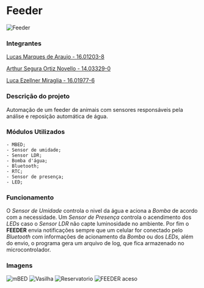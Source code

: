 # Feeder

![Feeder](https://i.imgur.com/StnJ8UC.jpg)

### Integrantes
[Lucas Marques de Araujo - 16.01203-8](https://github.com/lucasmaarques "GitHub Lucas Marques")

[Arthur Segura Ortiz Novello - 14.03329-0](https://github.com/arthurnovello "GitHub Arthur Novello")

[Luca Ezellner Miraglia - 16.01977-6](https://github.com/lucaezellner "GitHub Luca Ezellner")

### Descrição do projeto
 Automação de um feeder de animais com sensores responsáveis pela análise e reposição automática de água.

### Módulos Utilizados
    - MBED;
    - Sensor de umidade;
    - Sensor LDR;
    - Bomba d'água;
    - Bluetooth;
    - RTC;
    - Sensor de presença;
    - LED;

### Funcionamento

 O *Sensor de Umidade* controla o nivel da água e aciona a *Bomba* de acordo com a necessidade. Um *Sensor de Presença* controla o acendimento dos *LEDs* caso o *Sensor LDR* não capte luminosidade no ambiente. Por fim o **FEEDER** envia notificações sempre que um celular for conectado pelo *Bluetooth* com informações de acionamento da *Bomba* ou dos *LEDs*, além do envio, o programa gera um arquivo de log, que fica armazenado no microcontrolador.

### Imagens

![mBED](https://i.imgur.com/ajw2pKA.jpg)
![Vasilha](https://i.imgur.com/z8Jr8VN.jpg)
![Reservatorio](https://i.imgur.com/yl50S51.jpg)
![FEEDER aceso](https://i.imgur.com/zaWGhNH.jpg)
